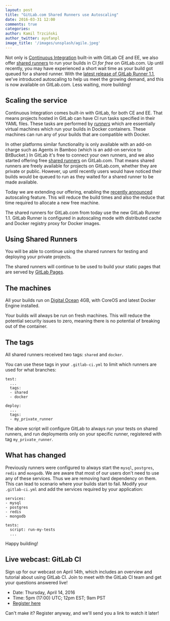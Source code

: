 ```yaml
---
layout: post
title: "GitLab.com Shared Runners use Autoscaling"
date: 2016-03-31 12:00
comments: true
categories:
author: Kamil Trzciński
author_twitter: ayufanpl
image_title: '/images/unsplash/agile.jpeg'
---
```


Not only is [Continuous Integration][docs-ci] built-in with GitLab CE and EE,
we also offer [shared runners][docs-runners] to run your builds in CI *for free* on
GitLab.com.
Up until recently, you may have experienced a short wait time as your build got
queued for a shared runner.
With the [latest release of GitLab Runner 1.1][runner-release], we've
introduced autoscaling to help us meet the growing demand, and this is now
available on GitLab.com. Less waiting, more building!

<!--more-->

## Scaling the service

Continuous Integration comes built-in with GitLab, for both CE and EE.
That means projects hosted in GitLab can have CI run tasks specified in their
YAML files.
These tasks are performed by [*runners*][docs-runners] which are essentially virtual machines
which run your builds in Docker containers.
These machines can run any of your builds that are compatible with Docker.

In other platforms similar functionality is only available with an add-on
charge such as Agents in Bamboo (which is an add-on service to BitBucket.)
In GitLab it's free to connect your own runners, and we also started offering
free [shared runners][docs-runners] on GitLab.com.
That means shared runners are freely available for projects on GitLab.com,
whether they are private or public.
However, up until recently users would have noticed their builds would be queued
to run as they waited for a shared runner to be made available.

Today we are extending our offering, enabling the [recently announced][runner-release]
autoscaling feature.
This will reduce the build times and also the reduce that time required to
allocate a new free machine.

The shared runners for GitLab.com from today use the new GitLab Runner 1.1.
GitLab Runner is configured in autoscaling mode with distributed cache and
Docker registry proxy for Docker images.

## Using Shared Runners

You will be able to continue using the shared runners for testing and deploying
your private projects.

The shared runners will continue to be used to build your static pages that
are served by [GitLab Pages][docs-pages].

## The machines

All your builds run on [Digital Ocean](https://www.digitalocean.com/) 4GB,
with CoreOS and latest Docker Engine installed.

Your builds will always be run on fresh machines. This will reduce the potential
security issues to zero, meaning there is no potential of breaking out of the
container.

## The tags

All shared runners received two tags: `shared` and `docker`.

You can use these tags in your `.gitlab-ci.yml` to limit which runners are used
for what branches:

```
test:
  ...
  tags:
  - shared
  - docker

deploy:
  ...
  tags:
  - my_private_runner
```

The above script will configure GitLab to always run your tests on shared
runners, and run deployments only on your specific runner, registered with
tag `my_private_runner`.

## What has changed

Previously runners were configured to always start the `mysql`, `postgres`,
`redis` and `mongodb`.
We are aware that most of our users don't need to use any of these services.
Thus we are removing hard dependency on them.
This can lead to scenario where your builds start to fail.
Modify your `.gitlab-ci.yml` and add the services required by your application:

```
services:
- mysql
- postgres
- redis
- mongodb

tests:
  script: run-my-tests
  ...
```

Happy building!

## Live webcast: GitLab CI

Sign up for our webcast on April 14th, which includes an overview and tutorial
about using GitLab CI. Join to meet with the GitLab CI team and get your questions
answered live!

- Date: Thursday, April 14, 2016
- Time: 5pm (17:00) UTC; 12pm EST; 9am PST
- [Register here](http://page.gitlab.com/apr-2016-gitlab-intro-ci-webcast.html)

Can't make it? Register anyway, and we'll send you a link to watch it later!

[docs-ci]: http://doc.gitlab.com/ce/ci/README.html
[docs-pages]: http://doc.gitlab.com/ee/pages/README.html
[docs-runners]: http://doc.gitlab.com/ce/ci/runners/README.html
[runner-release]: https://about.gitlab.com/2016/03/29/gitlab-runner-1-1-released/
